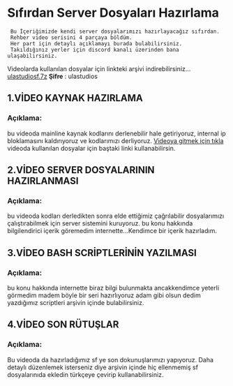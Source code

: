 # Sıfırdan Server Dosyaları Hazırlama

	 Bu İçeriğimizde kendi server dosyalarımızı hazırlayacağız sıfırdan.
	 Rehber video serisini 4 parçaya böldüm.
	 Her part için detaylı açıklamayı burada bulabilirsiniz.
	 Takıldığınız yerler için discord kanalı üzerinden bana ulaşabilirsiniz.
   Videolarda kullanılan dosyalar için linkteki arşivi indirebilirsiniz...
[ulastudiosf.7z](http://furtelec.com/3muh)
	 **Şifre** : ulastudios
## 1.VİDEO KAYNAK HAZIRLAMA
### Açıklama:
  bu videoda mainline kaynak kodlarını derlenebilir hale getiriyoruz, internal ip bloklamasını kaldırıyoruz ve kodlarımızı derliyoruz.
  [Videoya gitmek için tıkla](https://youtu.be/LuYqSD4WOxU)
  videoda kullanılan dosyalar için baştaki linki kullanabilirsin.

  
## 2.VİDEO SERVER DOSYALARININ HAZIRLANMASI
### Açıklama:
  bu videoda kodları derledikten sonra elde ettiğimiz çağrılabilir dosyalarımızı çalıştırabilmek için server sistemini kuruyoruz.
  bu konu hakkında bilgilendirici içerik göremedim internette...Kendimce bir içerik hazırladım.

## 3.VİDEO BASH SCRİPTLERİNİN YAZILMASI
### Açıklama:
  bu konu hakkında internette biraz bilgi bulunmakta ancakkendimce yeterli görmedim madem böyle bir seri hazırlıyoruz adam gibi olsun dedim
  yazdığımız scriptleri arşivin içinde bulabilirsiniz.

## 4.VİDEO SON RÜTUŞLAR
### Açıklama:
  Bu videoda da hazırladığımız sf ye son dokunuşlarımızı yapıyoruz. Daha detaylı düzenlemek isterseniz diye arşivin içinde hiç ellenmemiş sf
  dosyalarınıda ekledin türkçeye çevirip kullanabilirsiniz.
